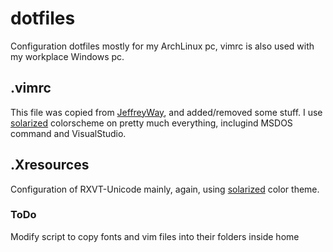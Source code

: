 # dotfiles
Configuration dotfiles mostly for my ArchLinux pc, vimrc is also used with my workplace Windows pc.

## .vimrc
This file was copied from [JeffreyWay](https://gist.github.com/JeffreyWay/6753834), and added/removed some stuff. I use  [solarized](http://ethanschoonover.com/solarized) colorscheme on pretty much everything, inclugind MSDOS command and VisualStudio.

## .Xresources
Configuration of RXVT-Unicode mainly, again, using [solarized](http://ethanschoonover.com/solarized) color theme.

### ToDo
Modify script to copy fonts and vim files into their folders inside home

